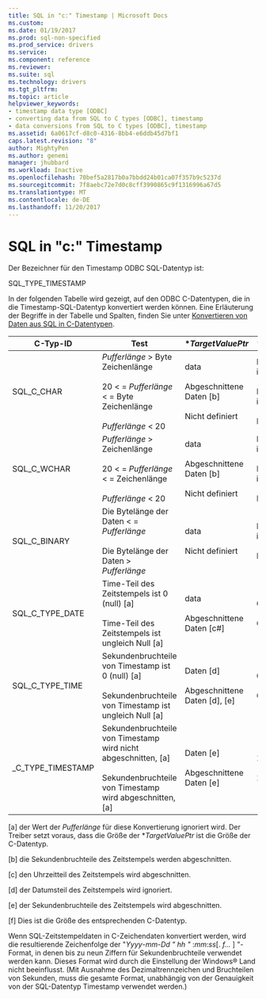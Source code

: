 ```yaml
---
title: SQL in "c:" Timestamp | Microsoft Docs
ms.custom: 
ms.date: 01/19/2017
ms.prod: sql-non-specified
ms.prod_service: drivers
ms.service: 
ms.component: reference
ms.reviewer: 
ms.suite: sql
ms.technology: drivers
ms.tgt_pltfrm: 
ms.topic: article
helpviewer_keywords:
- timestamp data type [ODBC]
- converting data from SQL to C types [ODBC], timestamp
- data conversions from SQL to C types [ODBC], timestamp
ms.assetid: 6a0617cf-d8c0-4316-8bb4-e6ddb45d7bf1
caps.latest.revision: "8"
author: MightyPen
ms.author: genemi
manager: jhubbard
ms.workload: Inactive
ms.openlocfilehash: 70bef5a2817b0a7bbdd24b01ca07f357b9c5237d
ms.sourcegitcommit: 7f8aebc72e7d0c8cff3990865c9f1316996a67d5
ms.translationtype: MT
ms.contentlocale: de-DE
ms.lasthandoff: 11/20/2017
---
```

# <a name="sql-to-c-timestamp"></a>SQL in "c:" Timestamp
Der Bezeichner für den Timestamp ODBC SQL-Datentyp ist:  
  
 SQL_TYPE_TIMESTAMP  
  
 In der folgenden Tabelle wird gezeigt, auf den ODBC C-Datentypen, die in die Timestamp-SQL-Datentyp konvertiert werden können. Eine Erläuterung der Begriffe in der Tabelle und Spalten, finden Sie unter [Konvertieren von Daten aus SQL in C-Datentypen](../../../odbc/reference/appendixes/converting-data-from-sql-to-c-data-types.md).  
  
|C-Typ-ID|Test|**TargetValuePtr*|**StrLen_or_IndPtr*|SQLSTATE|  
|-----------------------|----------|------------------------|----------------------------|--------------|  
|SQL_C_CHAR|*Pufferlänge* > Byte Zeichenlänge<br /><br /> 20 < = *Pufferlänge* < = Byte Zeichenlänge<br /><br /> *Pufferlänge* < 20|data<br /><br /> Abgeschnittene Daten [b]<br /><br /> Nicht definiert|Länge der Daten in bytes<br /><br /> Länge der Daten in bytes<br /><br /> Nicht definiert|–<br /><br /> 01004<br /><br /> 22003|  
|SQL_C_WCHAR|*Pufferlänge* > Zeichenlänge<br /><br /> 20 < = *Pufferlänge* < = Zeichenlänge<br /><br /> *Pufferlänge* < 20|data<br /><br /> Abgeschnittene Daten [b]<br /><br /> Nicht definiert|Länge der Daten in Zeichen<br /><br /> Länge der Daten in Zeichen<br /><br /> Nicht definiert|–<br /><br /> 01004<br /><br /> 22003|  
|SQL_C_BINARY|Die Bytelänge der Daten < = *Pufferlänge*<br /><br /> Die Bytelänge der Daten > *Pufferlänge*|data<br /><br /> Nicht definiert|Länge der Daten in bytes<br /><br /> Nicht definiert|–<br /><br /> 22003|  
|SQL_C_TYPE_DATE|Time-Teil des Zeitstempels ist 0 (null) [a]<br /><br /> Time-Teil des Zeitstempels ist ungleich Null [a]|data<br /><br /> Abgeschnittene Daten [c#]|6 [f#]<br /><br /> 6 [f#]|–<br /><br /> 01S07|  
|SQL_C_TYPE_TIME|Sekundenbruchteile von Timestamp ist 0 (null) [a]<br /><br /> Sekundenbruchteile von Timestamp ist ungleich Null [a]|Daten [d]<br /><br /> Abgeschnittene Daten [d], [e]|6 [f#]<br /><br /> 6 [f#]|–<br /><br /> 01S07|  
_C_TYPE_TIMESTAMP|Sekundenbruchteile von Timestamp wird nicht abgeschnitten, [a]<br /><br /> Sekundenbruchteile von Timestamp wird abgeschnitten, [a]|Daten [e]<br /><br /> Abgeschnittene Daten [e]|16 [f#]<br /><br /> 16 [f#]|–<br /><br /> 01S07|  
  
 [a] der Wert der *Pufferlänge* für diese Konvertierung ignoriert wird. Der Treiber setzt voraus, dass die Größe der **TargetValuePtr* ist die Größe der C-Datentyp.  
  
 [b] die Sekundenbruchteile des Zeitstempels werden abgeschnitten.  
  
 [c] den Uhrzeitteil des Zeitstempels wird abgeschnitten.  
  
 [d] der Datumsteil des Zeitstempels wird ignoriert.  
  
 [e] der Sekundenbruchteile des Zeitstempels wird abgeschnitten.  
  
 [f] Dies ist die Größe des entsprechenden C-Datentyp.  
  
 Wenn SQL-Zeitstempeldaten in C-Zeichendaten konvertiert werden, wird die resultierende Zeichenfolge der "*Yyyy*-*mm*-*Dd* *" hh "* :*mm*:*ss*[. *f...* ] "-Format, in denen bis zu neun Ziffern für Sekundenbruchteile verwendet werden kann. Dieses Format wird durch die Einstellung der Windows® Land nicht beeinflusst. (Mit Ausnahme des Dezimaltrennzeichen und Bruchteilen von Sekunden, muss die gesamte Format, unabhängig von der Genauigkeit von der SQL-Datentyp Timestamp verwendet werden.)
